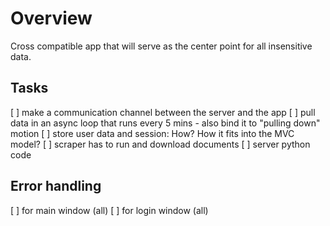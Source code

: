 # Overview
Cross compatible app that will serve as the center point for all insensitive data.


## Tasks
[ ] make a communication channel between the server and the app
[ ] pull data in an async loop that runs every 5 mins - also bind it to "pulling down" motion
[ ] store user data and session: How? How it fits into the MVC model? 
[ ] scraper has to run and download documents
[ ] server python code
## Error handling
[ ] for main window (all)
[ ] for login window (all)

